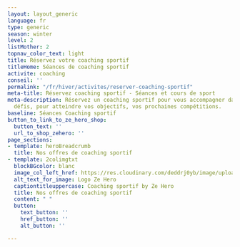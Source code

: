 ```yaml
---
layout: layout_generic
language: fr
type: generic
season: winter
level: 2
listMother: 2
topnav_color_text: light
title: Réservez votre coaching sportif
titleHome: Séances de coaching sportif
activite: coaching
conseil: ''
permalink: "/fr/hiver/activites/reserver-coaching-sportif"
meta-title: Réservez coaching sportif - Séances et cours de sport
meta-description: Réservez un coaching sportif pour vous accompagner dans vos prochains
  défis, pour atteindre vos objectifs, vos prochaines compétitions.
baseline: Séances Coaching sportif
button_to_link_to_ze_hero_shop:
  button_text: ''
  url_to_shop_zehero: ''
page_sections:
- template: heroBreadcrumb
  title: Nos offres de coaching sportif
- template: 2colimgtxt
  blockBGcolor: blanc
  image_col_left_href: https://res.cloudinary.com/deddrj0yb/image/upload/v1640094644/website/logo/Sur%20fond%20clair/logo-ze-hero-horizontal_4_a3dhvk.png
  alt_text_for_image: Logo Ze Hero
  captiontitleuppercase: Coaching sportif by Ze Hero
  title: Nos offres de coaching sportif
  content: " "
  button:
    text_button: ''
    href_button: ''
    alt_button: ''

---
```

